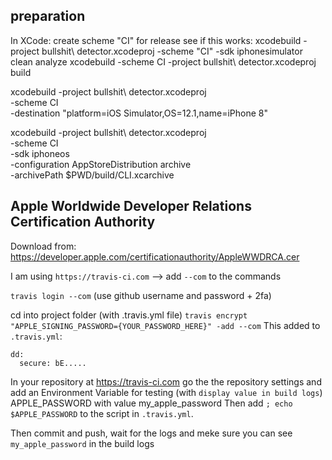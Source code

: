 ## preparation
In XCode: create scheme "CI" for release
see if this works:
xcodebuild -project bullshit\ detector.xcodeproj -scheme "CI" -sdk iphonesimulator clean analyze
xcodebuild -scheme CI -project bullshit\ detector.xcodeproj build


xcodebuild  -project bullshit\ detector.xcodeproj \
            -scheme CI \
            -destination "platform=iOS Simulator,OS=12.1,name=iPhone 8"

xcodebuild -project bullshit\ detector.xcodeproj \
           -scheme CI \
           -sdk iphoneos \
           -configuration AppStoreDistribution archive \
           -archivePath $PWD/build/CLI.xcarchive

## Apple Worldwide Developer Relations Certification Authority
Download from:
https://developer.apple.com/certificationauthority/AppleWWDRCA.cer

I am using `https://travis-ci.com` --> add `--com` to the commands

`travis login --com` (use github username and password + 2fa)

cd into project folder (with .travis.yml file)
`travis encrypt "APPLE_SIGNING_PASSWORD={YOUR_PASSWORD_HERE}" -add --com`
This added to `.travis.yml`:
```
dd:
  secure: bE.....
```

In your repository at https://travis-ci.com go the the repository settings and
add an Environment Variable for testing (with `display value in build logs`)
APPLE_PASSWORD with value my_apple_password
Then add `; echo $APPLE_PASSWORD` to the script in `.travis.yml`.

Then commit and push, wait for the logs and meke sure you can see `my_apple_password` in the build logs
